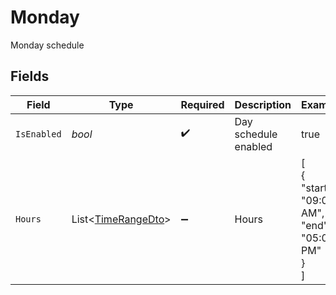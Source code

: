 # Monday

Monday schedule


## Fields

| Field                                                         | Type                                                          | Required                                                      | Description                                                   | Example                                                       |
| ------------------------------------------------------------- | ------------------------------------------------------------- | ------------------------------------------------------------- | ------------------------------------------------------------- | ------------------------------------------------------------- |
| `IsEnabled`                                                   | *bool*                                                        | :heavy_check_mark:                                            | Day schedule enabled                                          | true                                                          |
| `Hours`                                                       | List<[TimeRangeDto](../../Models/Components/TimeRangeDto.md)> | :heavy_minus_sign:                                            | Hours                                                         | [<br/>{<br/>"start": "09:00 AM",<br/>"end": "05:00 PM"<br/>}<br/>] |